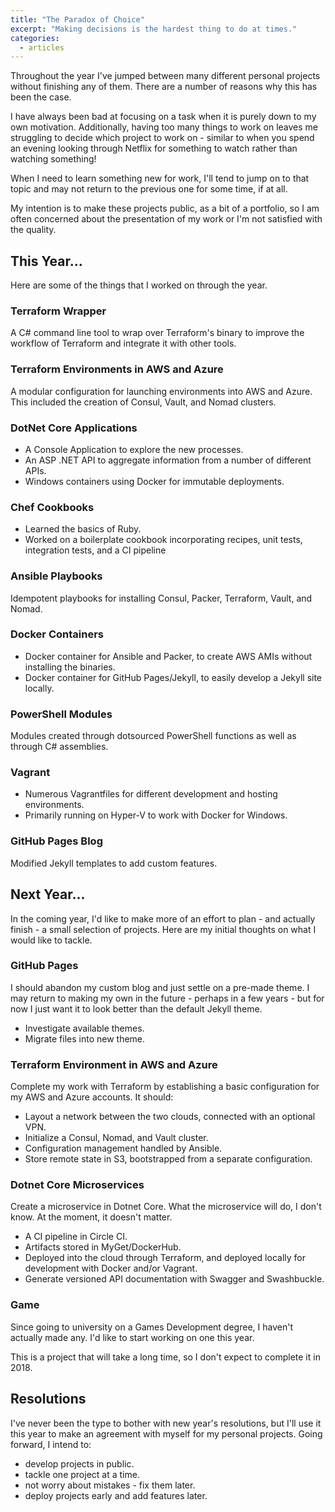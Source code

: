 ```yaml
---
title: "The Paradox of Choice"
excerpt: "Making decisions is the hardest thing to do at times."
categories:
  - articles
---
```


Throughout the year I've jumped between many different personal projects without finishing any of them. There are a number of reasons why this has been the case.

I have always been bad at focusing on a task when it is purely down to my own motivation. Additionally, having too many things to work on leaves me struggling to decide which project to work on - similar to when you spend an evening looking through Netflix for something to watch rather than watching something!

When I need to learn something new for work, I'll tend to jump on to that topic and may not return to the previous one for some time, if at all.

My intention is to make these projects public, as a bit of a portfolio, so I am often concerned about the presentation of my work or I'm not satisfied with the quality.

## This Year...
Here are some of the things that I worked on through the year.

### Terraform Wrapper
A C# command line tool to wrap over Terraform's binary to improve the workflow of Terraform and integrate it with other tools.

### Terraform Environments in AWS and Azure
A modular configuration for launching environments into AWS and Azure. This included the creation of Consul, Vault, and Nomad clusters.

### DotNet Core Applications
* A Console Application to explore the new processes.
* An ASP .NET API to aggregate information from a number of different APIs.
* Windows containers using Docker for immutable deployments.

### Chef Cookbooks
* Learned the basics of Ruby.
* Worked on a boilerplate cookbook incorporating recipes, unit tests, integration tests, and a CI pipeline

### Ansible Playbooks
Idempotent playbooks for installing Consul, Packer, Terraform, Vault, and Nomad.

### Docker Containers
* Docker container for Ansible and Packer, to create AWS AMIs without installing the binaries.
* Docker container for GitHub Pages/Jekyll, to easily develop a Jekyll site locally.

### PowerShell Modules
Modules created through dotsourced PowerShell functions as well as through C# assemblies.

### Vagrant
* Numerous Vagrantfiles for different development and hosting environments.
* Primarily running on Hyper-V to work with Docker for Windows.

### GitHub Pages Blog
Modified Jekyll templates to add custom features.

## Next Year...
In the coming year, I'd like to make more of an effort to plan - and actually finish - a small selection of projects. Here are my initial thoughts on what I would like to tackle.

### GitHub Pages
I should abandon my custom blog and just settle on a pre-made theme. I may return to making my own in the future - perhaps in a few years - but for now I just want it to look better than the default Jekyll theme.

* Investigate available themes.
* Migrate files into new theme.

### Terraform Environment in AWS and Azure
Complete my work with Terraform by establishing a basic configuration for my AWS and Azure accounts. It should:

* Layout a network between the two clouds, connected with an optional VPN.
* Initialize a Consul, Nomad, and Vault cluster.
* Configuration management handled by Ansible.
* Store remote state in S3, bootstrapped from a separate configuration.

### Dotnet Core Microservices
Create a microservice in Dotnet Core. What the microservice will do, I don't know. At the moment, it doesn't matter.

* A CI pipeline in Circle CI.
* Artifacts stored in MyGet/DockerHub.
* Deployed into the cloud through Terraform, and deployed locally for development with Docker and/or Vagrant.
* Generate versioned API documentation with Swagger and Swashbuckle.

### Game
Since going to university on a Games Development degree, I haven't actually made any. I'd like to start working on one this year.

This is a project that will take a long time, so I don't expect to complete it in 2018.

## Resolutions
I've never been the type to bother with new year's resolutions, but I'll use it this year to make an agreement with myself for my personal projects. Going forward, I intend to:

* develop projects in public.
* tackle one project at a time.
* not worry about mistakes - fix them later.
* deploy projects early and add features later.
